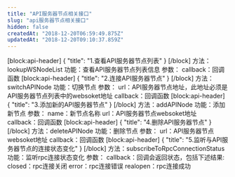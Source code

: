 ```yaml
---
title: "API服务器节点相关接口"
slug: "api服务器节点相关接口"
hidden: false
createdAt: "2018-12-20T06:59:49.875Z"
updatedAt: "2018-12-20T09:10:37.859Z"
---
```

[block:api-header]
{
  "title": "1.查看API服务器节点列表"
}
[/block]
方法：lookupWSNodeList
功能：查看API服务器节点列表信息
参数：
callback：回调函数
[block:api-header]
{
  "title": "2.连接API服务器节点"
}
[/block]
方法：switchAPINode
功能：切换节点
参数：
url：API服务器节点地址，此地址必须是API服务器节点列表中的websoket地址
callback：回调函数
[block:api-header]
{
  "title": "3.添加新的API服务器节点"
}
[/block]
方法：addAPINode
功能：添加新节点
参数：
name：新节点名称
url：API服务器节点websoket地址
callback：回调函数
[block:api-header]
{
  "title": "4.删除API服务器节点"
}
[/block]
方法：deleteAPINode
功能：删除节点
参数：
url：API服务器节点websoket地址
callback：回调函数
[block:api-header]
{
  "title": "5.监听与API服务器节点的连接状态变化"
}
[/block]
方法：subscribeToRpcConnectionStatus
功能：监听rpc连接状态变化
参数：
callback：回调会返回状态，包括下述结果: 
closed：rpc连接关闭
error：rpc连接错误
realopen：rpc连接成功